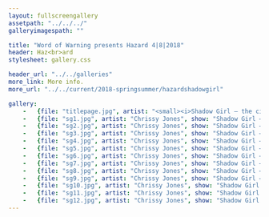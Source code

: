 ```yaml
---
layout: fullscreengallery
assetpath: "../../../"
galleryimagespath: ""

title: "Word of Warning presents Hazard 4|8|2018"
header: Haz<br>ard
stylesheet: gallery.css

header_url: "../../galleries"
more_link: More info.
more_url: "../../current/2018-springsummer/hazardshadowgirl"

gallery:
    -   {file: "titlepage.jpg", artist: "<small><i>Shadow Girl — the city streets</i> by Chrissy Jones, presented with Proud & Loud Arts, August 2018.</small>", show: "<small>All images copyright &copy;2018 Word of Warning</small>"}
    -   {file: "sg1.jpg", artist: "Chrissy Jones", show: "Shadow Girl — the city streets"}
    -   {file: "sg2.jpg", artist: "Chrissy Jones", show: "Shadow Girl — the city streets"}
    -   {file: "sg3.jpg", artist: "Chrissy Jones", show: "Shadow Girl — the city streets"}
    -   {file: "sg4.jpg", artist: "Chrissy Jones", show: "Shadow Girl — the city streets"}
    -   {file: "sg5.jpg", artist: "Chrissy Jones", show: "Shadow Girl — the city streets"}
    -   {file: "sg6.jpg", artist: "Chrissy Jones", show: "Shadow Girl — the city streets"}
    -   {file: "sg7.jpg", artist: "Chrissy Jones", show: "Shadow Girl — the city streets"}
    -   {file: "sg8.jpg", artist: "Chrissy Jones", show: "Shadow Girl — the city streets"}
    -   {file: "sg9.jpg", artist: "Chrissy Jones", show: "Shadow Girl — the city streets"}
    -   {file: "sg10.jpg", artist: "Chrissy Jones", show: "Shadow Girl — the city streets"}
    -   {file: "sg11.jpg", artist: "Chrissy Jones", show: "Shadow Girl — the city streets"}
    -   {file: "sg12.jpg", artist: "Chrissy Jones", show: "Shadow Girl — the city streets"}
---
```


